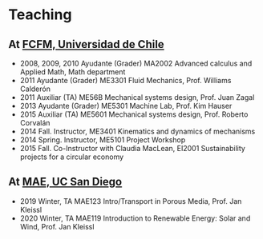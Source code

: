 # Teaching

## At [FCFM, Universidad de Chile](http://ingenieria.uchile.cl/)
* 2008, 2009, 2010 Ayudante (Grader) MA2002 Advanced calculus and Applied Math, Math department
* 2011 Ayudante (Grader) ME3301 Fluid Mechanics, Prof. Williams Calderón
* 2011 Auxiliar (TA) ME56B Mechanical systems design, Prof. Juan Zagal
* 2013 Ayudante (Grader) ME5301 Machine Lab, Prof. Kim Hauser
* 2015 Auxiliar (TA) ME5601 Mechanical systems design, Prof. Roberto Corvalán
* 2014 Fall. Instructor, ME3401 Kinematics and dynamics of mechanisms
* 2014 Spring. Instructor, ME5101 Project Workshop
* 2015 Fall. Co-Instructor with Claudia MacLean, EI2001 Sustainability projects for a circular economy

## At [MAE, UC San Diego](http://mae.ucsd.edu)
* 2019 Winter, TA MAE123 Intro/Transport in Porous Media, Prof. Jan Kleissl
* 2020 Winter, TA MAE119 Introduction to Renewable Energy: Solar and Wind, Prof. Jan Kleissl
